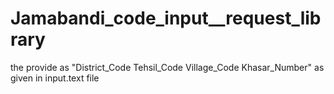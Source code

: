 # Jamabandi_code_input__request_library
the provide as "District_Code Tehsil_Code Village_Code Khasar_Number" as given in input.text file
